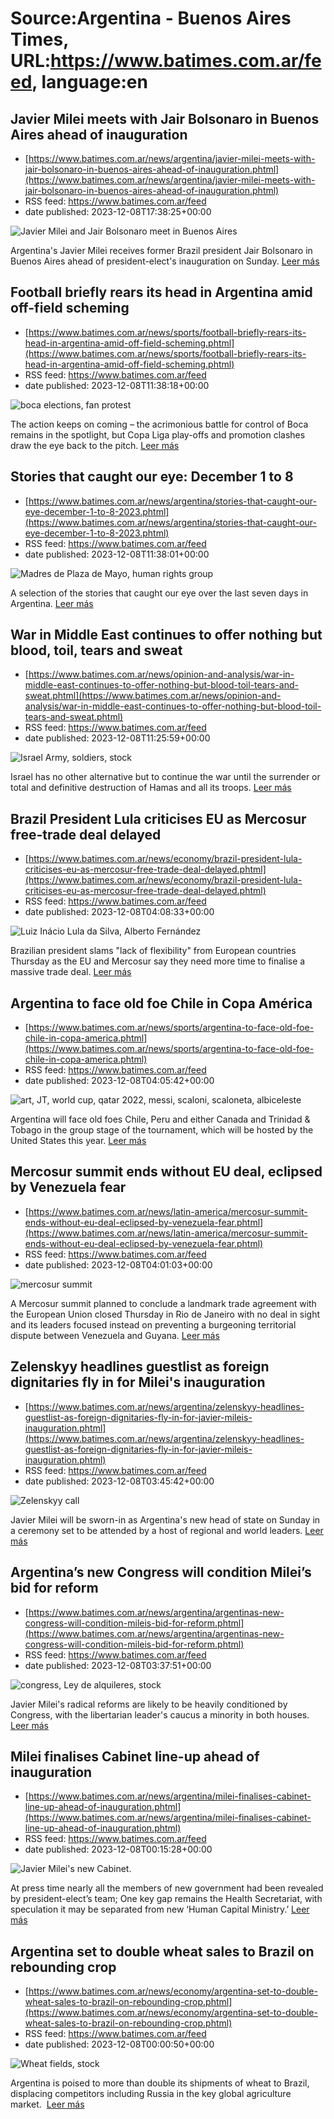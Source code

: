 # Source:Argentina - Buenos Aires Times, URL:https://www.batimes.com.ar/feed, language:en

## Javier Milei meets with Jair Bolsonaro in Buenos Aires ahead of inauguration
 - [https://www.batimes.com.ar/news/argentina/javier-milei-meets-with-jair-bolsonaro-in-buenos-aires-ahead-of-inauguration.phtml](https://www.batimes.com.ar/news/argentina/javier-milei-meets-with-jair-bolsonaro-in-buenos-aires-ahead-of-inauguration.phtml)
 - RSS feed: https://www.batimes.com.ar/feed
 - date published: 2023-12-08T17:38:25+00:00

<p><img alt="Javier Milei and Jair Bolsonaro meet in Buenos Aires " src="https://fotos.perfil.com/2023/12/08/trim/540/304/javier-milei-and-jair-bolsonaro-meet-in-buenos-aires-1715206.jpg" /></p>Argentina's Javier Milei receives former Brazil president Jair Bolsonaro in Buenos Aires ahead of president-elect's inauguration on Sunday. <a href="https://www.batimes.com.ar/news/argentina/javier-milei-meets-with-jair-bolsonaro-in-buenos-aires-ahead-of-inauguration.phtml">Leer más</a>

## Football briefly rears its head in Argentina amid off-field scheming
 - [https://www.batimes.com.ar/news/sports/football-briefly-rears-its-head-in-argentina-amid-off-field-scheming.phtml](https://www.batimes.com.ar/news/sports/football-briefly-rears-its-head-in-argentina-amid-off-field-scheming.phtml)
 - RSS feed: https://www.batimes.com.ar/feed
 - date published: 2023-12-08T11:38:18+00:00

<p><img alt="boca elections, fan protest" src="https://fotos.perfil.com/2023/12/08/trim/540/304/boca-elections-fan-protest-1714977.jpg" /></p>The action keeps on coming – the acrimonious battle for control of Boca remains in the spotlight, but Copa Liga play-offs and promotion clashes draw the eye back to the pitch. <a href="https://www.batimes.com.ar/news/sports/football-briefly-rears-its-head-in-argentina-amid-off-field-scheming.phtml">Leer más</a>

## Stories that caught our eye: December 1 to 8
 - [https://www.batimes.com.ar/news/argentina/stories-that-caught-our-eye-december-1-to-8-2023.phtml](https://www.batimes.com.ar/news/argentina/stories-that-caught-our-eye-december-1-to-8-2023.phtml)
 - RSS feed: https://www.batimes.com.ar/feed
 - date published: 2023-12-08T11:38:01+00:00

<p><img alt="Madres de Plaza de Mayo, human rights group" src="https://fotos.perfil.com/2023/12/08/trim/540/304/madres-de-plaza-de-mayo-human-rights-group-1714978.jpg" /></p>A selection of the stories that caught our eye over the last seven days in Argentina. <a href="https://www.batimes.com.ar/news/argentina/stories-that-caught-our-eye-december-1-to-8-2023.phtml">Leer más</a>

## War in Middle East continues to offer nothing but blood, toil, tears and sweat
 - [https://www.batimes.com.ar/news/opinion-and-analysis/war-in-middle-east-continues-to-offer-nothing-but-blood-toil-tears-and-sweat.phtml](https://www.batimes.com.ar/news/opinion-and-analysis/war-in-middle-east-continues-to-offer-nothing-but-blood-toil-tears-and-sweat.phtml)
 - RSS feed: https://www.batimes.com.ar/feed
 - date published: 2023-12-08T11:25:59+00:00

<p><img alt="Israel Army, soldiers, stock" src="https://fotos.perfil.com/2023/12/08/trim/540/304/israel-army-soldiers-stock-1714974.jpg" /></p>Israel has no other alternative but to continue the war until the surrender or total and definitive destruction of Hamas and all its troops. <a href="https://www.batimes.com.ar/news/opinion-and-analysis/war-in-middle-east-continues-to-offer-nothing-but-blood-toil-tears-and-sweat.phtml">Leer más</a>

## Brazil President Lula criticises EU as Mercosur free-trade deal delayed
 - [https://www.batimes.com.ar/news/economy/brazil-president-lula-criticises-eu-as-mercosur-free-trade-deal-delayed.phtml](https://www.batimes.com.ar/news/economy/brazil-president-lula-criticises-eu-as-mercosur-free-trade-deal-delayed.phtml)
 - RSS feed: https://www.batimes.com.ar/feed
 - date published: 2023-12-08T04:08:33+00:00

<p><img alt="Luiz Inácio Lula da Silva, Alberto Fernández" src="https://fotos.perfil.com/2023/12/08/trim/540/304/luiz-inacio-lula-da-silva-alberto-fernandez-1714943.jpg" /></p>Brazilian president slams "lack of flexibility" from European countries Thursday as the EU and Mercosur say they need more time to finalise a massive trade deal.
 <a href="https://www.batimes.com.ar/news/economy/brazil-president-lula-criticises-eu-as-mercosur-free-trade-deal-delayed.phtml">Leer más</a>

## Argentina to face old foe Chile in Copa América
 - [https://www.batimes.com.ar/news/sports/argentina-to-face-old-foe-chile-in-copa-america.phtml](https://www.batimes.com.ar/news/sports/argentina-to-face-old-foe-chile-in-copa-america.phtml)
 - RSS feed: https://www.batimes.com.ar/feed
 - date published: 2023-12-08T04:05:42+00:00

<p><img alt="art, JT, world cup, qatar 2022, messi, scaloni, scaloneta, albiceleste" src="https://fotos.perfil.com/2022/11/18/trim/540/304/art-jt-world-cup-qatar-2022-messi-scaloni-scaloneta-albiceleste-1455805.jpg" /></p>Argentina will face old foes Chile, Peru and either Canada and Trinidad & Tobago in the group stage of the tournament, which will be hosted by the United States this year. <a href="https://www.batimes.com.ar/news/sports/argentina-to-face-old-foe-chile-in-copa-america.phtml">Leer más</a>

## Mercosur summit ends without EU deal, eclipsed by Venezuela fear
 - [https://www.batimes.com.ar/news/latin-america/mercosur-summit-ends-without-eu-deal-eclipsed-by-venezuela-fear.phtml](https://www.batimes.com.ar/news/latin-america/mercosur-summit-ends-without-eu-deal-eclipsed-by-venezuela-fear.phtml)
 - RSS feed: https://www.batimes.com.ar/feed
 - date published: 2023-12-08T04:01:03+00:00

<p><img alt="mercosur summit" src="https://fotos.perfil.com/2023/12/08/trim/540/304/mercosur-summit-1714944.jpg" /></p>A Mercosur summit planned to conclude a landmark trade agreement with the European Union closed Thursday in Rio de Janeiro with no deal in sight and its leaders focused instead on preventing a burgeoning territorial dispute between Venezuela and Guyana.  <a href="https://www.batimes.com.ar/news/latin-america/mercosur-summit-ends-without-eu-deal-eclipsed-by-venezuela-fear.phtml">Leer más</a>

## Zelenskyy headlines guestlist as foreign dignitaries fly in for Milei's inauguration
 - [https://www.batimes.com.ar/news/argentina/zelenskyy-headlines-guestlist-as-foreign-dignitaries-fly-in-for-javier-mileis-inauguration.phtml](https://www.batimes.com.ar/news/argentina/zelenskyy-headlines-guestlist-as-foreign-dignitaries-fly-in-for-javier-mileis-inauguration.phtml)
 - RSS feed: https://www.batimes.com.ar/feed
 - date published: 2023-12-08T03:45:42+00:00

<p><img alt="Zelenskyy call" src="https://fotos.perfil.com/2023/03/03/trim/540/304/zelenskyy-call-1520177.jpg" /></p>Javier Milei will be sworn-in as Argentina's new head of state on Sunday in a ceremony set to be attended by a host of regional and world leaders.
 <a href="https://www.batimes.com.ar/news/argentina/zelenskyy-headlines-guestlist-as-foreign-dignitaries-fly-in-for-javier-mileis-inauguration.phtml">Leer más</a>

## Argentina’s new Congress will condition Milei’s bid for reform
 - [https://www.batimes.com.ar/news/argentina/argentinas-new-congress-will-condition-mileis-bid-for-reform.phtml](https://www.batimes.com.ar/news/argentina/argentinas-new-congress-will-condition-mileis-bid-for-reform.phtml)
 - RSS feed: https://www.batimes.com.ar/feed
 - date published: 2023-12-08T03:37:51+00:00

<p><img alt="congress, Ley de alquileres, stock" src="https://fotos.perfil.com/2023/10/11/trim/540/304/congress-ley-de-alquileres-stock-1673211.jpeg" /></p>Javier Milei's radical reforms are likely to be heavily conditioned by Congress, with the libertarian leader's caucus a minority in both houses. <a href="https://www.batimes.com.ar/news/argentina/argentinas-new-congress-will-condition-mileis-bid-for-reform.phtml">Leer más</a>

## Milei finalises Cabinet line-up ahead of inauguration
 - [https://www.batimes.com.ar/news/argentina/milei-finalises-cabinet-line-up-ahead-of-inauguration.phtml](https://www.batimes.com.ar/news/argentina/milei-finalises-cabinet-line-up-ahead-of-inauguration.phtml)
 - RSS feed: https://www.batimes.com.ar/feed
 - date published: 2023-12-08T00:15:28+00:00

<p><img alt="Javier Milei's new Cabinet." src="https://fotos.perfil.com/2023/12/07/trim/540/304/javier-mileis-new-cabinet-1714847.jpg" /></p>At press time nearly all the members of new government had been revealed by president-elect’s team; One key gap remains the Health Secretariat, with speculation it may be separated from new ‘Human Capital Ministry.’
 <a href="https://www.batimes.com.ar/news/argentina/milei-finalises-cabinet-line-up-ahead-of-inauguration.phtml">Leer más</a>

## Argentina set to double wheat sales to Brazil on rebounding crop
 - [https://www.batimes.com.ar/news/economy/argentina-set-to-double-wheat-sales-to-brazil-on-rebounding-crop.phtml](https://www.batimes.com.ar/news/economy/argentina-set-to-double-wheat-sales-to-brazil-on-rebounding-crop.phtml)
 - RSS feed: https://www.batimes.com.ar/feed
 - date published: 2023-12-08T00:00:50+00:00

<p><img alt="Wheat fields, stock" src="https://fotos.perfil.com/2023/12/07/trim/540/304/wheat-fields-stock-1714840.jpg" /></p>Argentina is poised to more than double its shipments of wheat to Brazil, displacing competitors including Russia in the key global agriculture market. 
 <a href="https://www.batimes.com.ar/news/economy/argentina-set-to-double-wheat-sales-to-brazil-on-rebounding-crop.phtml">Leer más</a>

